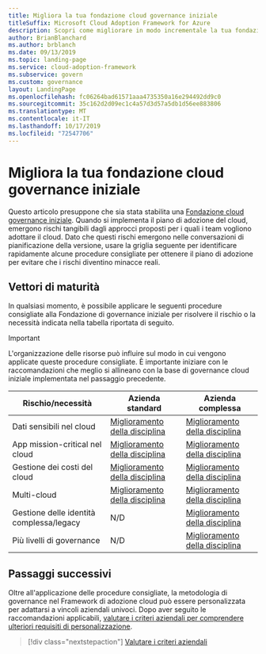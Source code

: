 ```yaml
---
title: Migliora la tua fondazione cloud governance iniziale
titleSuffix: Microsoft Cloud Adoption Framework for Azure
description: Scopri come migliorare in modo incrementale la tua fondazione cloud governance iniziale.
author: BrianBlanchard
ms.author: brblanch
ms.date: 09/13/2019
ms.topic: landing-page
ms.service: cloud-adoption-framework
ms.subservice: govern
ms.custom: governance
layout: LandingPage
ms.openlocfilehash: fc06264bad61571aaa4735350a16e294492dd9c0
ms.sourcegitcommit: 35c162d2d09ec1c4a57d3d57a5db1d56ee883806
ms.translationtype: MT
ms.contentlocale: it-IT
ms.lasthandoff: 10/17/2019
ms.locfileid: "72547706"
---
```

# <a name="improve-your-initial-cloud-governance-foundation"></a>Migliora la tua fondazione cloud governance iniziale

Questo articolo presuppone che sia stata stabilita una [Fondazione cloud governance iniziale](./initial-foundation.md). Quando si implementa il piano di adozione del cloud, emergono rischi tangibili dagli approcci proposti per i quali i team vogliono adottare il cloud. Dato che questi rischi emergono nelle conversazioni di pianificazione della versione, usare la griglia seguente per identificare rapidamente alcune procedure consigliate per ottenere il piano di adozione per evitare che i rischi diventino minacce reali.

## <a name="maturity-vectors"></a>Vettori di maturità

In qualsiasi momento, è possibile applicare le seguenti procedure consigliate alla Fondazione di governance iniziale per risolvere il rischio o la necessità indicata nella tabella riportata di seguito.

> [!IMPORTANT]
> L'organizzazione delle risorse può influire sul modo in cui vengono applicate queste procedure consigliate. È importante iniziare con le raccomandazioni che meglio si allineano con la base di governance cloud iniziale implementata nel passaggio precedente.

|Rischio/necessità | Azienda standard | Azienda complessa |
|---|---|---|
|Dati sensibili nel cloud|[Miglioramento della disciplina](./guides/standard/security-baseline-improvement.md)|[Miglioramento della disciplina](./guides/complex/security-baseline-improvement.md)|
|App mission-critical nel cloud|[Miglioramento della disciplina](./guides/standard/resource-consistency-improvement.md)|[Miglioramento della disciplina](./guides/complex/resource-consistency-improvement.md)|
|Gestione dei costi del cloud|[Miglioramento della disciplina](./guides/standard/cost-management-improvement.md)|[Miglioramento della disciplina](./guides/complex/cost-management-improvement.md)|
|Multi-cloud|[Miglioramento della disciplina](./guides/standard/multicloud-improvement.md)|[Miglioramento della disciplina](./guides/complex/multicloud-improvement.md)|
|Gestione delle identità complessa/legacy|N/D|[Miglioramento della disciplina](./guides/complex/identity-baseline-improvement.md)|
|Più livelli di governance|N/D|[Miglioramento della disciplina](./guides/complex/multiple-layers-of-governance.md)|

## <a name="next-steps"></a>Passaggi successivi

Oltre all'applicazione delle procedure consigliate, la metodologia di governance nel Framework di adozione cloud può essere personalizzata per adattarsi a vincoli aziendali univoci. Dopo aver seguito le raccomandazioni applicabili, [valutare i criteri aziendali per comprendere ulteriori requisiti di personalizzazione](./corporate-policy.md).

> [!div class="nextstepaction"]
> [Valutare i criteri aziendali](./corporate-policy.md)
